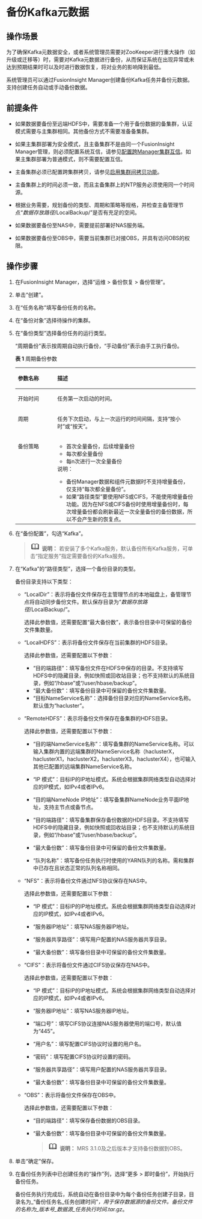 # 备份Kafka元数据<a name="admin_guide_000211"></a>

## 操作场景<a name="sbf7de999ef6f4ec7ada122bb4f6bbc39"></a>

为了确保Kafka元数据安全，或者系统管理员需要对ZooKeeper进行重大操作（如升级或迁移等）时，需要对Kafka元数据进行备份，从而保证系统在出现异常或未达到预期结果时可以及时进行数据恢复，将对业务的影响降到最低。

系统管理员可以通过FusionInsight Manager创建备份Kafka任务并备份元数据。支持创建任务自动或手动备份数据。

## 前提条件<a name="s1b2b090a07e447b58ba4e60370d64404"></a>

-   如果数据要备份至远端HDFS中，需要准备一个用于备份数据的备集群，认证模式需要与主集群相同。其他备份方式不需要准备备集群。
-   如果主集群部署为安全模式，且主备集群不是由同一个FusionInsight Manager管理，则必须配置系统互信，请参见[配置跨Manager集群互信](配置跨Manager集群互信.md)。如果主集群部署为普通模式，则不需要配置互信。
-   主备集群必须已配置跨集群拷贝，请参见[启用集群间拷贝功能](启用集群间拷贝功能.md)。
-   主备集群上的时间必须一致，而且主备集群上的NTP服务必须使用同一个时间源。
-   根据业务需要，规划备份的类型、周期和策略等规格，并检查主备管理节点“_数据存放路径_/LocalBackup/”是否有充足的空间。

-   如果数据要备份至NAS中，需要提前部署好NAS服务端。
-   如果数据要备份至OBS中，需要当前集群已对接OBS，并具有访问OBS的权限。

## 操作步骤<a name="s44a3cf2d415149559092f1577be77b61"></a>

1.  在FusionInsight Manager，选择“运维 \> 备份恢复 \> 备份管理”。
2.  单击“创建”。
3.  在“任务名称”填写备份任务的名称。
4.  在“备份对象”选择待操作的集群。
5.  在“备份类型”选择备份任务的运行类型。

    “周期备份”表示按周期自动执行备份，“手动备份”表示由手工执行备份。

    **表 1**  周期备份参数

    <a name="zh-cn_topic_0165590410_table193081738154917"></a>
    <table><thead align="left"><tr id="zh-cn_topic_0165590410_row430813818490"><th class="cellrowborder" valign="top" width="21.84%" id="mcps1.2.3.1.1"><p id="zh-cn_topic_0165590410_p113081938184918"><a name="zh-cn_topic_0165590410_p113081938184918"></a><a name="zh-cn_topic_0165590410_p113081938184918"></a>参数名称</p>
    </th>
    <th class="cellrowborder" valign="top" width="78.16%" id="mcps1.2.3.1.2"><p id="zh-cn_topic_0165590410_p173081538114915"><a name="zh-cn_topic_0165590410_p173081538114915"></a><a name="zh-cn_topic_0165590410_p173081538114915"></a>描述</p>
    </th>
    </tr>
    </thead>
    <tbody><tr id="zh-cn_topic_0165590410_row18308838144917"><td class="cellrowborder" valign="top" width="21.84%" headers="mcps1.2.3.1.1 "><p id="zh-cn_topic_0165590410_p030893804920"><a name="zh-cn_topic_0165590410_p030893804920"></a><a name="zh-cn_topic_0165590410_p030893804920"></a>开始时间</p>
    </td>
    <td class="cellrowborder" valign="top" width="78.16%" headers="mcps1.2.3.1.2 "><p id="zh-cn_topic_0165590410_p103081838144917"><a name="zh-cn_topic_0165590410_p103081838144917"></a><a name="zh-cn_topic_0165590410_p103081838144917"></a>任务第一次启动的时间。</p>
    </td>
    </tr>
    <tr id="zh-cn_topic_0165590410_row1530813813494"><td class="cellrowborder" valign="top" width="21.84%" headers="mcps1.2.3.1.1 "><p id="zh-cn_topic_0165590410_p1930833815494"><a name="zh-cn_topic_0165590410_p1930833815494"></a><a name="zh-cn_topic_0165590410_p1930833815494"></a>周期</p>
    </td>
    <td class="cellrowborder" valign="top" width="78.16%" headers="mcps1.2.3.1.2 "><p id="zh-cn_topic_0165590410_p7308183834918"><a name="zh-cn_topic_0165590410_p7308183834918"></a><a name="zh-cn_topic_0165590410_p7308183834918"></a>任务下次启动，与上一次运行的时间间隔，支持“按小时”或“按天”。</p>
    </td>
    </tr>
    <tr id="zh-cn_topic_0165590410_row7308103810493"><td class="cellrowborder" valign="top" width="21.84%" headers="mcps1.2.3.1.1 "><p id="zh-cn_topic_0165590410_p16308153834910"><a name="zh-cn_topic_0165590410_p16308153834910"></a><a name="zh-cn_topic_0165590410_p16308153834910"></a>备份策略</p>
    </td>
    <td class="cellrowborder" valign="top" width="78.16%" headers="mcps1.2.3.1.2 "><a name="zh-cn_topic_0165590410_ul17277134745017"></a><a name="zh-cn_topic_0165590410_ul17277134745017"></a><ul id="zh-cn_topic_0165590410_ul17277134745017"><li>首次全量备份，后续增量备份</li><li>每次都全量备份</li><li>每n次进行一次全量备份</li></ul>
    <div class="note" id="zh-cn_topic_0165590410_note181551254522"><a name="zh-cn_topic_0165590410_note181551254522"></a><a name="zh-cn_topic_0165590410_note181551254522"></a><span class="notetitle"> 说明： </span><div class="notebody"><a name="zh-cn_topic_0165590410_ul61731492817"></a><a name="zh-cn_topic_0165590410_ul61731492817"></a><ul id="zh-cn_topic_0165590410_ul61731492817"><li>备份Manager数据和组件元数据时不支持增量备份，仅支持“每次都全量备份”。</li><li>如果“路径类型”要使用NFS或CIFS，不能使用增量备份功能。因为在NFS或CIFS备份时使用增量备份时，每次增量备份都会刷新最近一次全量备份的备份数据，所以不会产生新的恢复点。</li></ul>
    </div></div>
    </td>
    </tr>
    </tbody>
    </table>

6.  在“备份配置”，勾选“Kafka”。

    >![](public_sys-resources/icon-note.gif) **说明：** 
    >若安装了多个Kafka服务，默认备份所有Kafka服务，可单击“指定服务”指定需要备份的Kafka服务。

7.  在“Kafka”的“路径类型”，选择一个备份目录的类型。

    备份目录支持以下类型：

    -   “LocalDir”：表示将备份文件保存在主管理节点的本地磁盘上，备管理节点将自动同步备份文件。默认保存目录为“_数据存放路径_/LocalBackup/”。

        选择此参数值，还需要配置“最大备份数”，表示备份目录中可保留的备份文件集数量。

    -   “LocalHDFS”：表示将备份文件保存在当前集群的HDFS目录。

        选择此参数值，还需要配置以下参数：

        -   “目的端路径”：填写备份文件在HDFS中保存的目录。不支持填写HDFS中的隐藏目录，例如快照或回收站目录；也不支持默认的系统目录，例如“/hbase”或“/user/hbase/backup”。
        -   “最大备份数”：填写备份目录中可保留的备份文件集数量。
        -   “目标NameService名称”：选择备份目录对应的NameService名称。默认值为“hacluster”。

    -   “RemoteHDFS”：表示将备份文件保存在备集群的HDFS目录。

        选择此参数值，还需要配置以下参数：

        -   “目的端NameService名称”：填写备集群的NameService名称。可以输入集群内置的远端集群的NameService名称（haclusterX，haclusterX1，haclusterX2，haclusterX3，haclusterX4），也可输入其他已配置的远端集群NameService名称。

        -   “IP 模式”：目标IP的IP地址模式。系统会根据集群网络类型自动选择对应的IP模式，如IPv4或者IPv6。
        -   “目的端NameNode IP地址”：填写备集群NameNode业务平面IP地址，支持主节点或备节点。
        -   “目的端路径”：填写备集群保存备份数据的HDFS目录。不支持填写HDFS中的隐藏目录，例如快照或回收站目录；也不支持默认的系统目录，例如“/hbase”或“/user/hbase/backup”。
        -   “最大备份数”：填写备份目录中可保留的备份文件集数量。
        -   “队列名称”：填写备份任务执行时使用的YARN队列的名称。需和集群中已存在且状态正常的队列名称相同。

    -   “NFS”：表示将备份文件通过NFS协议保存在NAS中。

        选择此参数值，还需要配置以下参数：

        -   “IP 模式”：目标IP的IP地址模式。系统会根据集群网络类型自动选择对应的IP模式，如IPv4或者IPv6。

        -   “服务器IP地址”：填写NAS服务器IP地址。
        -   “服务器共享路径”：填写用户配置的NAS服务器共享目录。
        -   “最大备份数”：填写备份目录中可保留的备份文件集数量。

    -   “CIFS”：表示将备份文件通过CIFS协议保存在NAS中。

        选择此参数值，还需要配置以下参数：

        -   “IP 模式”：目标IP的IP地址模式。系统会根据集群网络类型自动选择对应的IP模式，如IPv4或者IPv6。

        -   “服务器IP地址”：填写NAS服务器IP地址。
        -   “端口号”：填写CIFS协议连接NAS服务器使用的端口号，默认值为“445”。
        -   “用户名”：填写配置CIFS协议时设置的用户名。
        -   “密码”：填写配置CIFS协议时设置的密码。
        -   “服务器共享路径”：填写用户配置的NAS服务器共享目录。
        -   “最大备份数”：填写备份目录中可保留的备份文件集数量。

    -   “OBS”：表示将备份文件保存在OBS中。

        选择此参数值，还需要配置以下参数：

        -   “目的端路径”：填写保存备份数据的OBS目录。
        -   “最大备份数”：填写备份目录中可保留的备份文件集数量。

            >![](public_sys-resources/icon-note.gif) **说明：** 
            >MRS 3.1.0及之后版本才支持备份数据到OBS。


8.  单击“确定”保存。
9.  在备份任务列表中已创建任务的“操作”列，选择“更多 \> 即时备份”，开始执行备份任务。

    备份任务执行完成后，系统自动在备份目录中为每个备份任务创建子目录，目录名为_“备份任务名\_任务创建时间”_，用于保存数据源的备份文件。备份文件的名称为_版本号\_数据源\_任务执行时间.tar.gz_。


